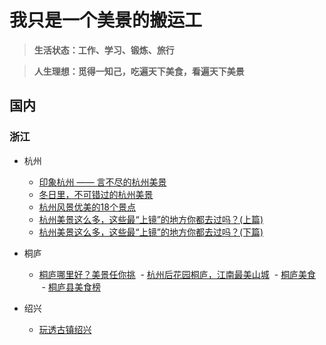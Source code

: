 # 我只是一个美景的搬运工

> **生活状态：工作、学习、锻炼、旅行**

> **人生理想：觅得一知己，吃遍天下美食，看遍天下美景**

## 国内

### 浙江

* 杭州
  - [印象杭州 —— 言不尽的杭州美景](http://bbs.tianya.cn/post-travel-453810-1.shtml)
  - [冬日里，不可错过的杭州美景](http://www.gotohz.com/raiders/lxyj/201601/t20160111_140131.shtml)
  - [杭州风景优美的18个景点](http://baijiahao.baidu.com/s?id=1574995555084159&wfr=spider&for=pc)
  - [杭州美景这么多，这些最“上镜”的地方你都去过吗？(上篇)](http://you.ctrip.com/travels/hangzhou14/3499567.html)
  - [杭州美景这么多，这些最“上镜”的地方你都去过吗？(下篇)](http://you.ctrip.com/travels/hangzhou14/3503051.html)

* 桐庐
  - [桐庐哪里好？美景任你挑]()
  - [杭州后花园桐庐，江南最美山城](http://360.mafengwo.cn/travels/info.php?id=7101158)
  - [桐庐美食](http://www.tuniu.com/g3435/cuisine-0-0/)
  - [桐庐县美食榜](https://baijiahao.baidu.com/s?id=1576832722142960806&wfr=spider&for=pc)

* 绍兴
  - [玩透古镇绍兴](http://mp.weixin.qq.com/s/MbdrpZ0jC3crG0zavdFsEA)

